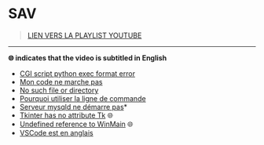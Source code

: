 # SAV

> [LIEN VERS LA PLAYLIST YOUTUBE](https://www.youtube.com/playlist?list=PLrSOXFDHBtfHutxT7b4SRo8xFoXLg_DJr)

---

**🌐 indicates that the video is subtitled in English**

+ [CGI script python exec format error](https://www.youtube.com/watch?v=Sn41oQAla80)
+ [Mon code ne marche pas](https://www.youtube.com/watch?v=NyECg6AUfGE)
+ [No such file or directory](https://www.youtube.com/watch?v=ymzo7cGvxlo)
+ [Pourquoi utiliser la ligne de commande](https://www.youtube.com/watch?v=hre1w-mZF6k)
+ [Serveur mysqld ne démarre pas](https://www.youtube.com/watch?v=JvyM_mZqYrc)*
+ [Tkinter has no attribute Tk](https://www.youtube.com/watch?v=PJympjnm2L8) 🌐
+ [Undefined reference to WinMain](https://www.youtube.com/watch?v=RNAdJW2J-wA) 🌐
+ [VSCode est en anglais](https://www.youtube.com/watch?v=WSdKlAqXh3o)
